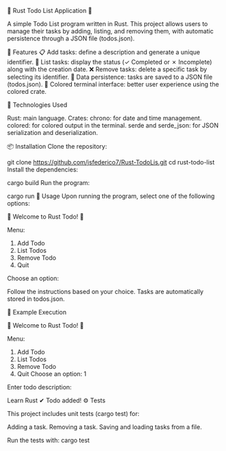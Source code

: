🌟 Rust Todo List Application 🌟

A simple Todo List program written in Rust. This project allows users to manage their tasks by adding, listing, and removing them, with automatic persistence through a JSON file (todos.json).

🚀 Features
📋 Add tasks: define a description and generate a unique identifier.
📜 List tasks: display the status (✓ Completed or ✗ Incomplete) along with the creation date.
❌ Remove tasks: delete a specific task by selecting its identifier.
💾 Data persistence: tasks are saved to a JSON file (todos.json).
🌈 Colored terminal interface: better user experience using the colored crate.

🔧 Technologies Used

Rust: main language.
Crates:
chrono: for date and time management.
colored: for colored output in the terminal.
serde and serde_json: for JSON serialization and deserialization.

📦 Installation
Clone the repository:

git clone https://github.com/jsfederico7/Rust-TodoLis.git
cd rust-todo-list
Install the dependencies:

cargo build
Run the program:


cargo run
📝 Usage
Upon running the program, select one of the following options:

🌟 Welcome to Rust Todo! 🌟

Menu:
1. Add Todo
2. List Todos
3. Remove Todo
4. Quit

Choose an option:

Follow the instructions based on your choice.
Tasks are automatically stored in todos.json.

🚧 Example Execution

🌟 Welcome to Rust Todo! 🌟

Menu:
1. Add Todo
2. List Todos
3. Remove Todo
4. Quit
Choose an option: 1

Enter todo description:

Learn Rust
✔ Todo added!
⚙ Tests

This project includes unit tests (cargo test) for:

Adding a task.
Removing a task.
Saving and loading tasks from a file.

Run the tests with:
cargo test

